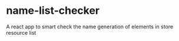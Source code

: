 # name-list-checker
A react app to smart check the name generation of elements in store resource list
